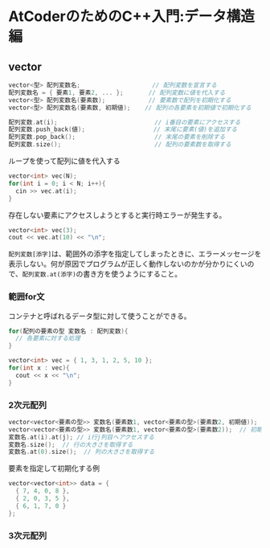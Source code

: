 # AtCoderのためのC++入門:データ構造編

## vector

```cpp
vector<型> 配列変数名;                    // 配列変数を宣言する
配列変数名 = { 要素1, 要素2, ... };       // 配列変数に値を代入する
vector<型> 配列変数名(要素数);            // 要素数で配列を初期化する
vector<型> 配列変数名(要素数, 初期値);    // 配列の各要素を初期値で初期化する

配列変数.at(i);                           // i番目の要素にアクセスする
配列変数.push_back(値);                   // 末尾に要素(値)を追加する
配列変数.pop_back();                      // 末尾の要素を削除する
配列変数.size();                          // 配列の要素数を取得する
```

ループを使って配列に値を代入する

```cpp
vector<int> vec(N);
for(int i = 0; i < N; i++){
  cin >> vec.at(i);
}
```

存在しない要素にアクセスしようとすると実行時エラーが発生する。

```cpp
vector<int> vec(3);
cout << vec.at(10) << "\n";
```

`配列変数[添字]`は、範囲外の添字を指定してしまったときに、エラーメッセージを表示しない。何が原因でプログラムが正しく動作しないのかが分かりにくいので、`配列変数.at(添字)`の書き方を使うようにすること。

### 範囲for文

コンテナと呼ばれるデータ型に対して使うことができる。

```cpp
for(配列の要素の型 変数名 : 配列変数){
  // 各要素に対する処理
}

vector<int> vec = { 1, 3, 1, 2, 5, 10 };
for(int x : vec){
  cout << x << "\n";
}
```

### 2次元配列

```cpp
vector<vector<要素の型>> 変数名(要素数1, vector<要素の型>(要素数2, 初期値));  // 2次元配列を宣言する
vector<vector<要素の型>> 変数名(要素数1, vector<要素の型>(要素数2));  // 初期値を省略して宣言する
変数名.at(i).at(j); // i行j列目へアクセスする
変数名.size();  // 行の大きさを取得する
変数名.at(0).size();  // 列の大きさを取得する
```

要素を指定して初期化する例

```cpp
vector<vector<int>> data = {
  { 7, 4, 0, 8 },
  { 2, 0, 3, 5 },
  { 6, 1, 7, 0 }
};
```

### 3次元配列

